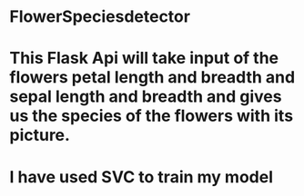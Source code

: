 # FlowerSpeciesdetector

# This Flask Api will take input of the flowers petal length and breadth and sepal length and breadth and gives us the species of the flowers with its picture.


# I have used SVC to train my model
